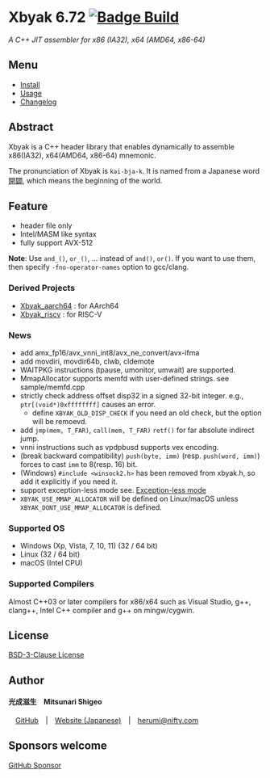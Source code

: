 
# Xbyak 6.72 [![Badge Build]][Build Status]

*A C++ JIT assembler for x86 (IA32), x64 (AMD64, x86-64)*

## Menu

- [Install]
- [Usage]
- [Changelog]

## Abstract

Xbyak is a C++ header library that enables dynamically to assemble x86(IA32), x64(AMD64, x86-64) mnemonic.

The pronunciation of Xbyak is `kəi-bja-k`.
It is named from a Japanese word [開闢](https://translate.google.com/?hl=ja&sl=ja&tl=en&text=%E9%96%8B%E9%97%A2&op=translate), which means the beginning of the world.

## Feature

- header file only
- Intel/MASM like syntax
- fully support AVX-512

**Note**:
Use `and_()`, `or_()`, ... instead of `and()`, `or()`.
If you want to use them, then specify `-fno-operator-names` option to gcc/clang.

### Derived Projects
- [Xbyak_aarch64](https://github.com/fujitsu/xbyak_aarch64/) : for AArch64
- [Xbyak_riscv](https://github.com/herumi/xbyak_riscv) : for RISC-V

### News

- add amx_fp16/avx_vnni_int8/avx_ne_convert/avx-ifma
- add movdiri, movdir64b, clwb, cldemote
- WAITPKG instructions (tpause, umonitor, umwait) are supported.
- MmapAllocator supports memfd with user-defined strings. see sample/memfd.cpp
- strictly check address offset disp32 in a signed 32-bit integer. e.g., `ptr[(void*)0xffffffff]` causes an error.
  - define `XBYAK_OLD_DISP_CHECK` if you need an old check, but the option will be remoevd.
- add `jmp(mem, T_FAR)`, `call(mem, T_FAR)` `retf()` for far absolute indirect jump.
- vnni instructions such as vpdpbusd supports vex encoding.
- (break backward compatibility) `push(byte, imm)` (resp. `push(word, imm)`) forces to cast `imm` to 8(resp. 16) bit.
- (Windows) `#include <winsock2.h>` has been removed from xbyak.h, so add it explicitly if you need it.
- support exception-less mode see. [Exception-less mode](#exception-less-mode)
- `XBYAK_USE_MMAP_ALLOCATOR` will be defined on Linux/macOS unless `XBYAK_DONT_USE_MMAP_ALLOCATOR` is defined.

### Supported OS

- Windows (Xp, Vista, 7, 10, 11) (32 / 64 bit)
- Linux (32 / 64 bit)
- macOS (Intel CPU)

### Supported Compilers

Almost C++03 or later compilers for x86/x64 such as Visual Studio, g++, clang++, Intel C++ compiler and g++ on mingw/cygwin.

## License

[BSD-3-Clause License](http://opensource.org/licenses/BSD-3-Clause)

## Author

#### 光成滋生 Mitsunari Shigeo
 [GitHub](https://github.com/herumi) | [Website (Japanese)](http://herumi.in.coocan.jp/) | [herumi@nifty.com](mailto:herumi@nifty.com)

## Sponsors welcome
[GitHub Sponsor](https://github.com/sponsors/herumi)

<!----------------------------------------------------------------------------->

[Badge Build]: https://github.com/herumi/xbyak/actions/workflows/main.yml/badge.svg
[Build Status]: https://github.com/herumi/xbyak/actions/workflows/main.yml

[License]: COPYRIGHT

[Changelog]: doc/changelog.md
[Install]: doc/install.md
[Usage]: doc/usage.md

